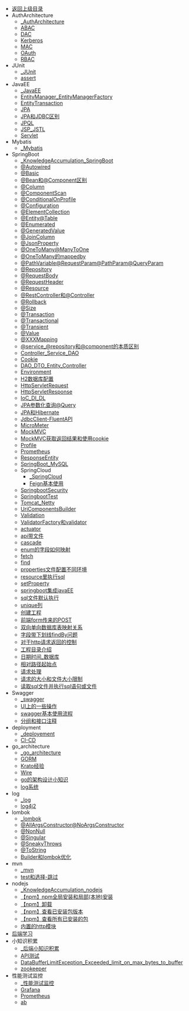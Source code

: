 - [返回上级目录](../_sidebar.md)
- AuthArchitecture
    - [_AuthArchitecture](AuthArchitecture/_AuthArchitecture.md)
    - [ABAC](AuthArchitecture/ABAC.md)
    - [DAC](AuthArchitecture/DAC.md)
    - [Kerberos](AuthArchitecture/Kerberos.md)
    - [MAC](AuthArchitecture/MAC.md)
    - [OAuth](AuthArchitecture/OAuth.md)
    - [RBAC](AuthArchitecture/RBAC.md)
- JUnit
    - [_JUnit](JUnit/_JUnit.md)
    - [assert](JUnit/assert.md)
- JavaEE
    - [_JavaEE](JavaEE/_JavaEE.md)
    - [EntityManager_EntityManagerFactory](JavaEE/EntityManager_EntityManagerFactory.md)
    - [EntityTransaction](JavaEE/EntityTransaction.md)
    - [JPA](JavaEE/JPA.md)
    - [JPA和JDBC区别](JavaEE/JPA和JDBC区别.md)
    - [JPQL](JavaEE/JPQL.md)
    - [JSP_JSTL](JavaEE/JSP_JSTL.md)
    - [Servlet](JavaEE/Servlet.md)
- Mybatis
    - [_Mybatis](Mybatis/_Mybatis.md)
- SpringBoot
    - [_KnowledgeAccumulation_SpringBoot](SpringBoot/_KnowledgeAccumulation_SpringBoot.md)
    - [@Autowired](SpringBoot/@Autowired.md)
    - [@Basic](SpringBoot/@Basic.md)
    - [@Bean和@Component区别](SpringBoot/@Bean和@Component区别.md)
    - [@Column](SpringBoot/@Column.md)
    - [@ComponentScan](SpringBoot/@ComponentScan.md)
    - [@ConditionalOnProfile](SpringBoot/@ConditionalOnProfile.md)
    - [@Configuration](SpringBoot/@Configuration.md)
    - [@ElementCollection](SpringBoot/@ElementCollection.md)
    - [@Entity@Table](SpringBoot/@Entity@Table.md)
    - [@Enumerated](SpringBoot/@Enumerated.md)
    - [@GeneratedValue](SpringBoot/@GeneratedValue.md)
    - [@JoinColumn](SpringBoot/@JoinColumn.md)
    - [@JsonProperty](SpringBoot/@JsonProperty.md)
    - [@OneToMany@ManyToOne](SpringBoot/@OneToMany@ManyToOne.md)
    - [@OneToMany的mappedby](SpringBoot/@OneToMany的mappedby.md)
    - [@PathVariable@RequestParam@PathParam@QueryParam](SpringBoot/@PathVariable@RequestParam@PathParam@QueryParam.md)
    - [@Repository](SpringBoot/@Repository.md)
    - [@RequestBody](SpringBoot/@RequestBody.md)
    - [@RequestHeader](SpringBoot/@RequestHeader.md)
    - [@Resource](SpringBoot/@Resource.md)
    - [@RestController和@Controller](SpringBoot/@RestController和@Controller.md)
    - [@Rollback](SpringBoot/@Rollback.md)
    - [@Size](SpringBoot/@Size.md)
    - [@Transaction](SpringBoot/@Transaction.md)
    - [@Transactional](SpringBoot/@Transactional.md)
    - [@Transient](SpringBoot/@Transient.md)
    - [@Value](SpringBoot/@Value.md)
    - [@XXXMapping](SpringBoot/@XXXMapping.md)
    - [@service_@repository和@component的本质区别](SpringBoot/@service_@repository和@component的本质区别.md)
    - [Controller_Service_DAO](SpringBoot/Controller_Service_DAO.md)
    - [Cookie](SpringBoot/Cookie.md)
    - [DAO_DTO_Entity_Controller](SpringBoot/DAO_DTO_Entity_Controller.md)
    - [Environment](SpringBoot/Environment.md)
    - [H2数据库配置](SpringBoot/H2数据库配置.md)
    - [HttpServletRequest](SpringBoot/HttpServletRequest.md)
    - [HttpServletResponse](SpringBoot/HttpServletResponse.md)
    - [IoC_DI_DL](SpringBoot/IoC_DI_DL.md)
    - [JPA参数化查询@Query](SpringBoot/JPA参数化查询@Query.md)
    - [JPA和Hibernate](SpringBoot/JPA和Hibernate.md)
    - [JdbcClient-FluentAPI](SpringBoot/JdbcClient-FluentAPI.md)
    - [MicroMeter](SpringBoot/MicroMeter.md)
    - [MockMVC](SpringBoot/MockMVC.md)
    - [MockMVC获取返回结果和使用cookie](SpringBoot/MockMVC获取返回结果和使用cookie.md)
    - [Profile](SpringBoot/Profile.md)
    - [Prometheus](SpringBoot/Prometheus.md)
    - [ResponseEntity](SpringBoot/ResponseEntity.md)
    - [SpringBoot_MySQL](SpringBoot/SpringBoot_MySQL.md)
    - SpringCloud
        - [_SpringCloud](SpringBoot/SpringCloud/_SpringCloud.md)
        - [Feign基本使用](SpringBoot/SpringCloud/Feign基本使用.md)
    - [SpringbootSecurity](SpringBoot/SpringbootSecurity.md)
    - [SpringbootTest](SpringBoot/SpringbootTest.md)
    - [Tomcat_Netty](SpringBoot/Tomcat_Netty.md)
    - [UriComponentsBuilder](SpringBoot/UriComponentsBuilder.md)
    - [Validation](SpringBoot/Validation.md)
    - [ValidatorFactory和validator](SpringBoot/ValidatorFactory和validator.md)
    - [actuator](SpringBoot/actuator.md)
    - [api带文件](SpringBoot/api带文件.md)
    - [cascade](SpringBoot/cascade.md)
    - [enum的字段如何映射](SpringBoot/enum的字段如何映射.md)
    - [fetch](SpringBoot/fetch.md)
    - [find](SpringBoot/find.md)
    - [properties文件配置不同环境](SpringBoot/properties文件配置不同环境.md)
    - [resource里执行sql](SpringBoot/resource里执行sql.md)
    - [setProperty](SpringBoot/setProperty.md)
    - [springboot集成javaEE](SpringBoot/springboot集成javaEE.md)
    - [sql文件默认执行](SpringBoot/sql文件默认执行.md)
    - [unique列](SpringBoot/unique列.md)
    - [创建工程](SpringBoot/创建工程.md)
    - [前端form传来的POST](SpringBoot/前端form传来的POST.md)
    - [双向单向数据库表映射关系](SpringBoot/双向单向数据库表映射关系.md)
    - [字段带下划线findBy问题](SpringBoot/字段带下划线findBy问题.md)
    - [对于http请求返回的控制](SpringBoot/对于http请求返回的控制.md)
    - [工程目录介绍](SpringBoot/工程目录介绍.md)
    - [日期时间_数据库](SpringBoot/日期时间_数据库.md)
    - [相对路径起始点](SpringBoot/相对路径起始点.md)
    - [请求处理](SpringBoot/请求处理.md)
    - [请求的大小和文件大小限制](SpringBoot/请求的大小和文件大小限制.md)
    - [读取sql文件并执行sql语句或文件](SpringBoot/读取sql文件并执行sql语句或文件.md)
- Swagger
    - [_swagger](Swagger/_swagger.md)
    - [UI上的一些操作](Swagger/UI上的一些操作.md)
    - [swagger基本使用流程](Swagger/swagger基本使用流程.md)
    - [分组和接口注释](Swagger/分组和接口注释.md)
- deployment
    - [_deployement](deployment/_deployement.md)
    - [CI-CD](deployment/CI-CD.md)
- go_architecture
    - [_go_architecture](go_architecture/_go_architecture.md)
    - [GORM](go_architecture/GORM.md)
    - [Krato经验](go_architecture/Krato经验.md)
    - [Wire](go_architecture/Wire.md)
    - [go的架构设计小知识](go_architecture/go的架构设计小知识.md)
    - [log系统](go_architecture/log系统.md)
- log
    - [_log](log/_log.md)
    - [log4j2](log/log4j2.md)
- lombok
    - [_lombok](lombok/_lombok.md)
    - [@AllArgsConstructor@NoArgsConstructor](lombok/@AllArgsConstructor@NoArgsConstructor.md)
    - [@NonNull](lombok/@NonNull.md)
    - [@Singular](lombok/@Singular.md)
    - [@SneakyThrows](lombok/@SneakyThrows.md)
    - [@ToString](lombok/@ToString.md)
    - [Builder和lombok优化](lombok/Builder和lombok优化.md)
- mvn
    - [_mvn](mvn/_mvn.md)
    - [test和选择-跳过](mvn/test和选择-跳过.md)
- nodejs
    - [_KnowledgeAccumulation_nodejs](nodejs/_KnowledgeAccumulation_nodejs.md)
    - [【npm】npm全局安装和局部(本地)安装](nodejs/【npm】npm全局安装和局部(本地)安装.md)
    - [【npm】卸载](nodejs/【npm】卸载.md)
    - [【npm】查看已安装包版本](nodejs/【npm】查看已安装包版本.md)
    - [【npm】查看所有已安装的包](nodejs/【npm】查看所有已安装的包.md)
    - [内置的http模块](nodejs/内置的http模块.md)
- [后端学习](后端学习.md)
- 小知识积累
    - [_后端小知识积累](小知识积累/_后端小知识积累.md)
    - [API测试](小知识积累/API测试.md)
    - [DataBufferLimitException_Exceeded_limit_on_max_bytes_to_buffer](小知识积累/DataBufferLimitException_Exceeded_limit_on_max_bytes_to_buffer.md)
    - [zookeeper](小知识积累/zookeeper.md)
- 性能测试监控
    - [_性能测试监控](性能测试监控/_性能测试监控.md)
    - [Grafana](性能测试监控/Grafana.md)
    - [Prometheus](性能测试监控/Prometheus.md)
    - [ab](性能测试监控/ab.md)